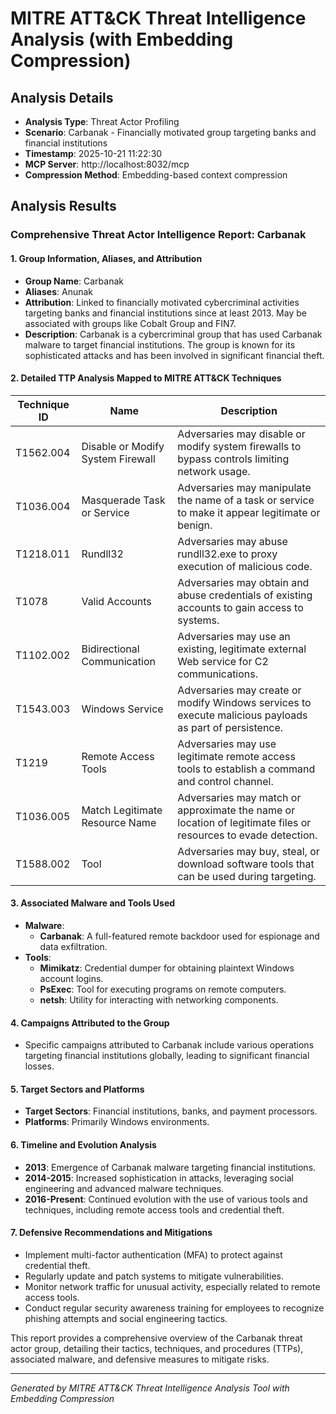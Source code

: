 # MITRE ATT&CK Threat Intelligence Analysis (with Embedding Compression)

## Analysis Details
- **Analysis Type**: Threat Actor Profiling
- **Scenario**: Carbanak - Financially motivated group targeting banks and financial institutions
- **Timestamp**: 2025-10-21 11:22:30
- **MCP Server**: http://localhost:8032/mcp
- **Compression Method**: Embedding-based context compression

## Analysis Results

### Comprehensive Threat Actor Intelligence Report: Carbanak

#### 1. Group Information, Aliases, and Attribution
- **Group Name**: Carbanak
- **Aliases**: Anunak
- **Attribution**: Linked to financially motivated cybercriminal activities targeting banks and financial institutions since at least 2013. May be associated with groups like Cobalt Group and FIN7.
- **Description**: Carbanak is a cybercriminal group that has used Carbanak malware to target financial institutions. The group is known for its sophisticated attacks and has been involved in significant financial theft.

#### 2. Detailed TTP Analysis Mapped to MITRE ATT&CK Techniques
| Technique ID | Name                          | Description                                                                                                                                                                                                 |
|--------------|-------------------------------|-------------------------------------------------------------------------------------------------------------------------------------------------------------------------------------------------------------|
| T1562.004    | Disable or Modify System Firewall | Adversaries may disable or modify system firewalls to bypass controls limiting network usage.                                                                                                            |
| T1036.004    | Masquerade Task or Service    | Adversaries may manipulate the name of a task or service to make it appear legitimate or benign.                                                                                                        |
| T1218.011    | Rundll32                      | Adversaries may abuse rundll32.exe to proxy execution of malicious code.                                                                                                                                 |
| T1078        | Valid Accounts                | Adversaries may obtain and abuse credentials of existing accounts to gain access to systems.                                                                                                             |
| T1102.002    | Bidirectional Communication    | Adversaries may use an existing, legitimate external Web service for C2 communications.                                                                                                                  |
| T1543.003    | Windows Service               | Adversaries may create or modify Windows services to execute malicious payloads as part of persistence.                                                                                                   |
| T1219        | Remote Access Tools           | Adversaries may use legitimate remote access tools to establish a command and control channel.                                                                                                           |
| T1036.005    | Match Legitimate Resource Name | Adversaries may match or approximate the name or location of legitimate files or resources to evade detection.                                                                                            |
| T1588.002    | Tool                         | Adversaries may buy, steal, or download software tools that can be used during targeting.                                                                                                               |

#### 3. Associated Malware and Tools Used
- **Malware**: 
  - **Carbanak**: A full-featured remote backdoor used for espionage and data exfiltration.
- **Tools**:
  - **Mimikatz**: Credential dumper for obtaining plaintext Windows account logins.
  - **PsExec**: Tool for executing programs on remote computers.
  - **netsh**: Utility for interacting with networking components.

#### 4. Campaigns Attributed to the Group
- Specific campaigns attributed to Carbanak include various operations targeting financial institutions globally, leading to significant financial losses.

#### 5. Target Sectors and Platforms
- **Target Sectors**: Financial institutions, banks, and payment processors.
- **Platforms**: Primarily Windows environments.

#### 6. Timeline and Evolution Analysis
- **2013**: Emergence of Carbanak malware targeting financial institutions.
- **2014-2015**: Increased sophistication in attacks, leveraging social engineering and advanced malware techniques.
- **2016-Present**: Continued evolution with the use of various tools and techniques, including remote access tools and credential theft.

#### 7. Defensive Recommendations and Mitigations
- Implement multi-factor authentication (MFA) to protect against credential theft.
- Regularly update and patch systems to mitigate vulnerabilities.
- Monitor network traffic for unusual activity, especially related to remote access tools.
- Conduct regular security awareness training for employees to recognize phishing attempts and social engineering tactics.

This report provides a comprehensive overview of the Carbanak threat actor group, detailing their tactics, techniques, and procedures (TTPs), associated malware, and defensive measures to mitigate risks.

---
*Generated by MITRE ATT&CK Threat Intelligence Analysis Tool with Embedding Compression*
